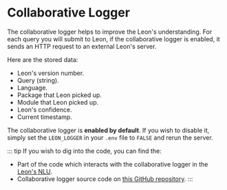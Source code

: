 # Collaborative Logger

The collaborative logger helps to improve the Leon's understanding. For each query you will submit to Leon, if the collaborative logger is enabled, it sends an HTTP request to an external Leon's server.

Here are the stored data:

- Leon's version number.
- Query (string).
- Language.
- Package that Leon picked up.
- Module that Leon picked up.
- Leon's confidence.
- Current timestamp.

The collaborative logger is **enabled by default**. If you wish to disable it, simply set the `LEON_LOGGER` in your `.env` file to `FALSE` and rerun the server.

::: tip
If you wish to dig into the code, you can find the:

- Part of the code which interacts with the collaborative logger in the [Leon's NLU](https://github.com/leon-ai/leon/blob/develop/server/src/core/nlu.js).
- Collaborative logger source code on [this GitHub repository](https://github.com/leon-ai/leon-logger).
:::
